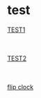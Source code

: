 # test
[TEST1](https://melon0221.github.io/test/test2) <br /><br /><br />

[TEST2](https://melon0221.github.io/test/temp) <br /><br /><br />

[flip clock](https://melon0221.github.io/test/flip_clock)
